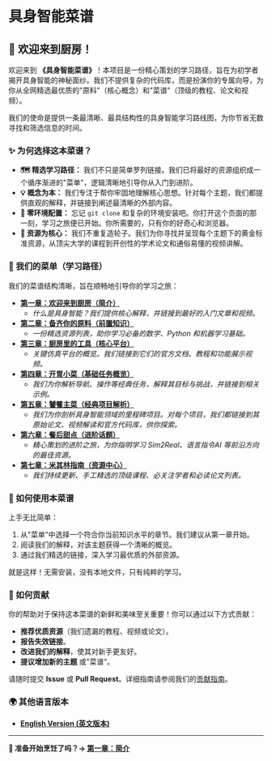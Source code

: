 # 具身智能菜谱

[](https://opensource.org/licenses/MIT)
[](https://github.com/sindresorhus/awesome)
[](https://www.google.com/search?q=./CONTRIBUTING.md)

## 🍳 欢迎来到厨房！

欢迎来到 **《具身智能菜谱》**！本项目是一份精心策划的学习路径，旨在为初学者揭开具身智能的神秘面纱。我们不提供复杂的代码库，而是扮演你的专属向导，为你从全网精选最优质的"原料"（核心概念）和"菜谱"（顶级的教程、论文和视频）。

我们的使命是提供一条最清晰、最具结构性的具身智能学习路线图，为你节省无数寻找和筛选信息的时间。

### ✨ 为何选择这本菜谱？

* **🗺️ 精选学习路径：** 我们不只是简单罗列链接。我们已将最好的资源组织成一个循序渐进的"菜单"，逻辑清晰地引导你从入门到进阶。
* **💡 概念为本：** 我们专注于帮你牢固地理解核心思想。针对每个主题，我们都提供直观的解释，并链接到阐述最清晰的外部内容。
* **🚀 零环境配置：** 忘记 `git clone` 和复杂的环境安装吧。你打开这个页面的那一刻，学习之旅便已开始。你所需要的，只有你的好奇心和浏览器。
* **👑 资源为核心：** 我们不重复造轮子。我们为你寻找并呈现每个主题下的黄金标准资源，从顶尖大学的课程到开创性的学术论文和通俗易懂的视频讲解。

### 📖 我们的菜单（学习路径）

我们的菜谱结构清晰，旨在顺畅地引导你的学习之旅：

* **[第一章：欢迎来到厨房（简介）](./chapters/01-introduction/)**
  * *什么是具身智能？我们提供核心解释，并链接到最好的入门文章和视频。*
* **[第二章：备齐你的原料（前置知识）](./chapters/02-prerequisites/)**
  * *一份精选资源列表，助你学习必备的数学、Python 和机器学习基础。*
* **[第三章：厨房里的工具（核心平台）](./chapters/03-platforms/)**
  * *关键仿真平台的概览。我们链接到它们的官方文档、教程和功能展示视频。*
* **[第四章：开胃小菜（基础任务概览）](./chapters/04-basic-tasks/)**
  * *我们为你解析导航、操作等经典任务，解释其目标与挑战，并链接到相关示例。*
* **[第五章：饕餮主菜（经典项目解析）](./chapters/05-classic-projects/)**
  * *我们为你剖析具身智能领域的里程碑项目。对每个项目，我们都链接到其原始论文、视频解读和官方代码库，供你探索。*
* **[第六章：餐后甜点（进阶话题）](./chapters/06-advanced-topics/)**
  * *精心策划的进阶之旅，为你指明学习 Sim2Real、语言指令AI 等前沿方向的最佳资源。*
* **[第七章：米其林指南（资源中心）](./chapters/07-resources/)**
  * *我们持续更新、手工精选的顶级课程、必关注学者和必读论文列表。*

### 🚀 如何使用本菜谱

上手无比简单：

1. 从"菜单"中选择一个符合你当前知识水平的章节。我们建议从第一章开始。
2. 阅读我们的解释，对该主题获得一个清晰的概览。
3. 通过我们精选的链接，深入学习最优质的外部资源。

就是这样！无需安装，没有本地文件，只有纯粹的学习。

### 🙌 如何贡献

你的帮助对于保持这本菜谱的新鲜和美味至关重要！你可以通过以下方式贡献：

* **推荐优质资源**（我们遗漏的教程、视频或论文）。
* **报告失效链接**。
* **改进我们的解释**，使其对新手更友好。
* **提议增加新的主题** 或"菜谱"。

请随时提交 **Issue** 或 **Pull Request**。详细指南请参阅我们的[贡献指南](../CONTRIBUTING.md)。

### 🌍 其他语言版本

* **[English Version (英文版本)](../en/README.md)**

---

**🎉 准备开始烹饪了吗？→ [第一章：简介](./chapters/01-introduction/)** 